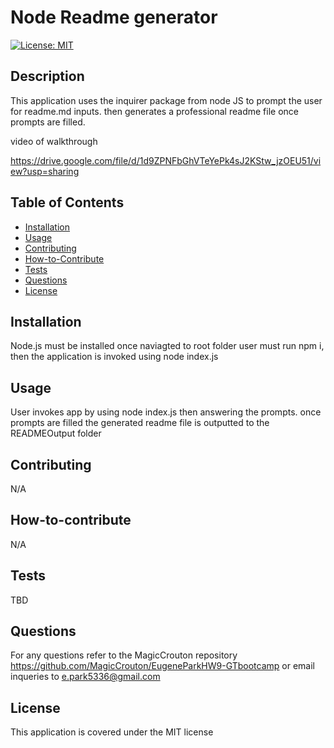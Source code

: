 # Node Readme generator
[![License: MIT](https://img.shields.io/badge/License-MIT-yellow.svg)](https://opensource.org/licenses/MIT)

## Description

This application uses the inquirer package from node JS to prompt the user for readme.md inputs. then generates a professional readme file once prompts are filled.

video of walkthrough

https://drive.google.com/file/d/1d9ZPNFbGhVTeYePk4sJ2KStw_jzOEU51/view?usp=sharing

## Table of Contents

- [Installation](#installation)
- [Usage](#usage)
- [Contributing](#contributing)
- [How-to-Contribute](#how-to-contribute)
- [Tests](#tests)
- [Questions](#questions)
- [License](#license)

## Installation

Node.js must be installed once naviagted to root folder user must run npm i, then the application is invoked using node index.js

## Usage

User invokes app by using node index.js then answering the prompts. once prompts are filled the generated readme file is outputted to the READMEOutput folder

## Contributing

N/A

## How-to-contribute

N/A

## Tests

TBD

## Questions

For any questions refer to the MagicCrouton repository https://github.com/MagicCrouton/EugeneParkHW9-GTbootcamp 
or email inqueries to e.park5336@gmail.com

## License

This application is covered under the MIT license